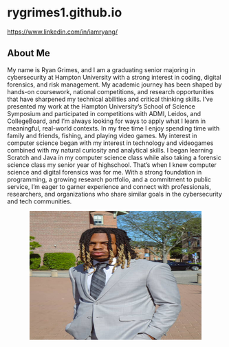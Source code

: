 # rygrimes1.github.io
https://www.linkedin.com/in/iamryang/


<h2>About Me</h2>
<p>
  My name is Ryan Grimes, and I am a
graduating senior majoring in cybersecurity at
Hampton University with a strong interest in coding,
digital forensics, and risk management. My
academic journey has been shaped by hands-on
coursework, national competitions, and research
opportunities that have sharpened my technical
abilities and critical thinking skills. I’ve presented my
work at the Hampton University’s School of Science Symposium and participated in
competitions with ADMI, Leidos, and CollegeBoard, and I’m always looking for ways to
apply what I learn in meaningful, real-world contexts.
In my free time I enjoy spending time with family and friends, fishing, and playing
video games. My interest in computer science began with my interest in technology and
videogames combined with my natural curiosity and analytical skills. I began learning
Scratch and Java in my computer science class while also taking a forensic science
class my senior year of highschool. That’s when I knew computer science and digital
forensics was for me.
With a strong foundation in programming, a growing research portfolio, and a
commitment to public service, I’m eager to garner experience and connect with
professionals, researchers, and organizations who share similar goals in the
cybersecurity and tech communities.
</p>

<p align="center">
<img src="headshot.jpg" height="300px" width="400px">
</p>

